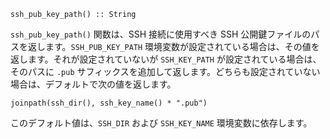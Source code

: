 ```
ssh_pub_key_path() :: String
```

`ssh_pub_key_path()` 関数は、SSH 接続に使用すべき SSH 公開鍵ファイルのパスを返します。`SSH_PUB_KEY_PATH` 環境変数が設定されている場合は、その値を返します。それが設定されていないが `SSH_KEY_PATH` が設定されている場合は、そのパスに `.pub` サフィックスを追加して返します。どちらも設定されていない場合は、デフォルトで次の値を返します。

```
joinpath(ssh_dir(), ssh_key_name() * ".pub")
```

このデフォルト値は、`SSH_DIR` および `SSH_KEY_NAME` 環境変数に依存します。
